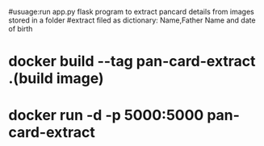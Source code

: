 #usuage:run app.py flask program to extract pancard details from images stored in a folder 
#extract filed as dictionary: Name,Father Name and date of birth
# docker build --tag pan-card-extract .(build image)
# docker run -d -p 5000:5000 pan-card-extract
